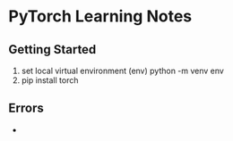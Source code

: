 <h1>PyTorch Learning Notes</h1>

## Getting Started

1. set local virtual environment (env)
python -m venv env
2. pip install torch

## Errors
*